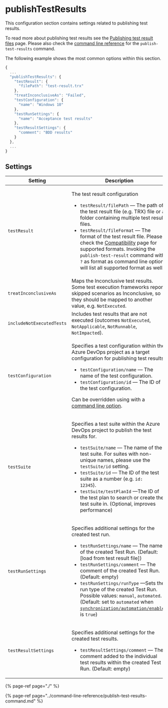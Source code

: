 # publishTestResults

This configuration section contains settings related to publishing test results. 

To read more about publishing test results see the [Publishing test result files](../../features/test-result-publishing-features/publishing-test-result-files.md) page. Please also check the [command line reference](../command-line-reference/publish-test-results-command.md) for the `publish-test-results` command.

The following example shows the most common options within this section.

```javascript
{
  ...
  "publishTestResults": {
    "testResult": {
      "filePath": "test-result.trx"
    },
    "treatInconclusiveAs": "Failed",
    "testConfiguration": {
      "name": "Windows 10"
    },
    "testRunSettings": {
      "name": "Acceptance test results"
    },
    "testResultSettings": {
      "comment": "BDD results"
    }
  },
  ...
}
```

## Settings


| Setting | Description | Default |
| ------- | ----------- | ------- |
| `testResult` | <p>The test result configuration</p><ul><li><code>testResult/filePath</code> &#x2014; The path of the test result file (e.g. TRX) file or a folder containing multiple test result files.</li><li><code>testResult/fileFormat</code> &#x2014; The format of the test result file. Please check the <a href="../compatibility.md#supported-test-result-formats">Compatibility</a> page for supported formats. Invoking the <code>publish-test-result</code> command with <code>?</code> as format as command line option will list all supported format as well.</li></ul> | specified as [command line option](../command-line-reference/publish-test-results-command.md) |
| `treatInconclusiveAs` | Maps the Inconclusive test results. Some test execution frameworks report skipped scenarios as Inconclusive, so they should be mapped to another value, e.g. `NotExecuted`. | not mapped |
| `includeNotExecutedTests` | Includes test results that are not executed (outcomes `NotExecuted`, `NotApplicable`, `NotRunnable`, `NotImpacted`). | `false` |
| `testConfiguration` | <p>Specifies a test configuration within the Azure DevOps project as a target configuration for publishing test results.</p><ul><li><code>testConfiguration/name</code> &#x2014; The name of the test configuration.</li><li><code>testConfiguration/id</code> &#x2014; The ID of the test configuration.</li></ul><p>Can be overridden using with a <a href="../command-line-reference/publish-test-results-command.md">command line option</a>.</p> | uses the single Test Configuration assigned to the Test Suite |
| `testSuite` | <p>Specifies a test suite within the Azure DevOps project to publish the test results for.</p><ul><li><code>testSuite/name</code> &#x2014; The name of the test suite. For suites with non-unique names, please use the <code>testSuite/id</code> setting.</li><li><code>testSuite/id</code> &#x2014; The ID of the test suite as a number (e.g. <code>id: 12345</code>).</li><li><code>testSuite/testPlanId</code> &#x2014;The ID of the test plan to search or create the test suite in. (Optional, improves performance)</li></ul> | test cases are not included to a test suite |
| `testRunSettings` | <p>Specifies additional settings for the created test run.</p><ul><li><code>testRunSettings/name</code> &#x2014; The name of the created Test Run. (Default: [load from test result file])</li><li><code>testRunSettings/comment</code> &#x2014; The comment of the created Test Run. (Default: empty)</li><li><code>testRunSettings/runType</code> &#x2014;Sets the run type of the created Test Run. Possible values: `manual`, `automated`. (Default: set to `automated` when [`synchronization/automation/enabled`](configuration-synchronization/configuration-synchronization-automation.md) is `true`)</li></ul> | use default settings |
| `testResultSettings` | <p>Specifies additional settings for the created test results.</p><ul><li><code>testResultSettings/comment</code> &#x2014; The comment added to the individual test results within the created Test Run. (Default: empty)</li></ul> | use default settings |


{% page-ref page="./" %}

{% page-ref page="../command-line-reference/publish-test-results-command.md" %}

